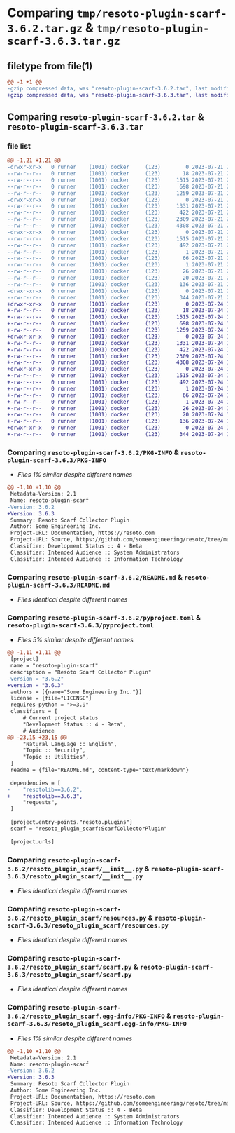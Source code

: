 # Comparing `tmp/resoto-plugin-scarf-3.6.2.tar.gz` & `tmp/resoto-plugin-scarf-3.6.3.tar.gz`

## filetype from file(1)

```diff
@@ -1 +1 @@
-gzip compressed data, was "resoto-plugin-scarf-3.6.2.tar", last modified: Fri Jul 21 22:14:10 2023, max compression
+gzip compressed data, was "resoto-plugin-scarf-3.6.3.tar", last modified: Mon Jul 24 12:10:06 2023, max compression
```

## Comparing `resoto-plugin-scarf-3.6.2.tar` & `resoto-plugin-scarf-3.6.3.tar`

### file list

```diff
@@ -1,21 +1,21 @@
-drwxr-xr-x   0 runner    (1001) docker     (123)        0 2023-07-21 22:14:10.953913 resoto-plugin-scarf-3.6.2/
--rw-r--r--   0 runner    (1001) docker     (123)       18 2023-07-21 22:10:38.000000 resoto-plugin-scarf-3.6.2/MANIFEST.in
--rw-r--r--   0 runner    (1001) docker     (123)     1515 2023-07-21 22:14:10.953913 resoto-plugin-scarf-3.6.2/PKG-INFO
--rw-r--r--   0 runner    (1001) docker     (123)      698 2023-07-21 22:10:38.000000 resoto-plugin-scarf-3.6.2/README.md
--rw-r--r--   0 runner    (1001) docker     (123)     1259 2023-07-21 22:10:38.000000 resoto-plugin-scarf-3.6.2/pyproject.toml
-drwxr-xr-x   0 runner    (1001) docker     (123)        0 2023-07-21 22:14:10.949913 resoto-plugin-scarf-3.6.2/resoto_plugin_scarf/
--rw-r--r--   0 runner    (1001) docker     (123)     1331 2023-07-21 22:10:38.000000 resoto-plugin-scarf-3.6.2/resoto_plugin_scarf/__init__.py
--rw-r--r--   0 runner    (1001) docker     (123)      422 2023-07-21 22:10:38.000000 resoto-plugin-scarf-3.6.2/resoto_plugin_scarf/config.py
--rw-r--r--   0 runner    (1001) docker     (123)     2309 2023-07-21 22:10:38.000000 resoto-plugin-scarf-3.6.2/resoto_plugin_scarf/resources.py
--rw-r--r--   0 runner    (1001) docker     (123)     4308 2023-07-21 22:10:38.000000 resoto-plugin-scarf-3.6.2/resoto_plugin_scarf/scarf.py
-drwxr-xr-x   0 runner    (1001) docker     (123)        0 2023-07-21 22:14:10.953913 resoto-plugin-scarf-3.6.2/resoto_plugin_scarf.egg-info/
--rw-r--r--   0 runner    (1001) docker     (123)     1515 2023-07-21 22:14:10.000000 resoto-plugin-scarf-3.6.2/resoto_plugin_scarf.egg-info/PKG-INFO
--rw-r--r--   0 runner    (1001) docker     (123)      492 2023-07-21 22:14:10.000000 resoto-plugin-scarf-3.6.2/resoto_plugin_scarf.egg-info/SOURCES.txt
--rw-r--r--   0 runner    (1001) docker     (123)        1 2023-07-21 22:14:10.000000 resoto-plugin-scarf-3.6.2/resoto_plugin_scarf.egg-info/dependency_links.txt
--rw-r--r--   0 runner    (1001) docker     (123)       66 2023-07-21 22:14:10.000000 resoto-plugin-scarf-3.6.2/resoto_plugin_scarf.egg-info/entry_points.txt
--rw-r--r--   0 runner    (1001) docker     (123)        1 2023-07-21 22:12:03.000000 resoto-plugin-scarf-3.6.2/resoto_plugin_scarf.egg-info/not-zip-safe
--rw-r--r--   0 runner    (1001) docker     (123)       26 2023-07-21 22:14:10.000000 resoto-plugin-scarf-3.6.2/resoto_plugin_scarf.egg-info/requires.txt
--rw-r--r--   0 runner    (1001) docker     (123)       20 2023-07-21 22:14:10.000000 resoto-plugin-scarf-3.6.2/resoto_plugin_scarf.egg-info/top_level.txt
--rw-r--r--   0 runner    (1001) docker     (123)      136 2023-07-21 22:14:10.953913 resoto-plugin-scarf-3.6.2/setup.cfg
-drwxr-xr-x   0 runner    (1001) docker     (123)        0 2023-07-21 22:14:10.953913 resoto-plugin-scarf-3.6.2/test/
--rw-r--r--   0 runner    (1001) docker     (123)      344 2023-07-21 22:10:38.000000 resoto-plugin-scarf-3.6.2/test/test_config.py
+drwxr-xr-x   0 runner    (1001) docker     (123)        0 2023-07-24 12:10:06.621784 resoto-plugin-scarf-3.6.3/
+-rw-r--r--   0 runner    (1001) docker     (123)       18 2023-07-24 12:06:33.000000 resoto-plugin-scarf-3.6.3/MANIFEST.in
+-rw-r--r--   0 runner    (1001) docker     (123)     1515 2023-07-24 12:10:06.621784 resoto-plugin-scarf-3.6.3/PKG-INFO
+-rw-r--r--   0 runner    (1001) docker     (123)      698 2023-07-24 12:06:33.000000 resoto-plugin-scarf-3.6.3/README.md
+-rw-r--r--   0 runner    (1001) docker     (123)     1259 2023-07-24 12:06:33.000000 resoto-plugin-scarf-3.6.3/pyproject.toml
+drwxr-xr-x   0 runner    (1001) docker     (123)        0 2023-07-24 12:10:06.617784 resoto-plugin-scarf-3.6.3/resoto_plugin_scarf/
+-rw-r--r--   0 runner    (1001) docker     (123)     1331 2023-07-24 12:06:33.000000 resoto-plugin-scarf-3.6.3/resoto_plugin_scarf/__init__.py
+-rw-r--r--   0 runner    (1001) docker     (123)      422 2023-07-24 12:06:33.000000 resoto-plugin-scarf-3.6.3/resoto_plugin_scarf/config.py
+-rw-r--r--   0 runner    (1001) docker     (123)     2309 2023-07-24 12:06:33.000000 resoto-plugin-scarf-3.6.3/resoto_plugin_scarf/resources.py
+-rw-r--r--   0 runner    (1001) docker     (123)     4308 2023-07-24 12:06:33.000000 resoto-plugin-scarf-3.6.3/resoto_plugin_scarf/scarf.py
+drwxr-xr-x   0 runner    (1001) docker     (123)        0 2023-07-24 12:10:06.621784 resoto-plugin-scarf-3.6.3/resoto_plugin_scarf.egg-info/
+-rw-r--r--   0 runner    (1001) docker     (123)     1515 2023-07-24 12:10:06.000000 resoto-plugin-scarf-3.6.3/resoto_plugin_scarf.egg-info/PKG-INFO
+-rw-r--r--   0 runner    (1001) docker     (123)      492 2023-07-24 12:10:06.000000 resoto-plugin-scarf-3.6.3/resoto_plugin_scarf.egg-info/SOURCES.txt
+-rw-r--r--   0 runner    (1001) docker     (123)        1 2023-07-24 12:10:06.000000 resoto-plugin-scarf-3.6.3/resoto_plugin_scarf.egg-info/dependency_links.txt
+-rw-r--r--   0 runner    (1001) docker     (123)       66 2023-07-24 12:10:06.000000 resoto-plugin-scarf-3.6.3/resoto_plugin_scarf.egg-info/entry_points.txt
+-rw-r--r--   0 runner    (1001) docker     (123)        1 2023-07-24 12:07:56.000000 resoto-plugin-scarf-3.6.3/resoto_plugin_scarf.egg-info/not-zip-safe
+-rw-r--r--   0 runner    (1001) docker     (123)       26 2023-07-24 12:10:06.000000 resoto-plugin-scarf-3.6.3/resoto_plugin_scarf.egg-info/requires.txt
+-rw-r--r--   0 runner    (1001) docker     (123)       20 2023-07-24 12:10:06.000000 resoto-plugin-scarf-3.6.3/resoto_plugin_scarf.egg-info/top_level.txt
+-rw-r--r--   0 runner    (1001) docker     (123)      136 2023-07-24 12:10:06.621784 resoto-plugin-scarf-3.6.3/setup.cfg
+drwxr-xr-x   0 runner    (1001) docker     (123)        0 2023-07-24 12:10:06.621784 resoto-plugin-scarf-3.6.3/test/
+-rw-r--r--   0 runner    (1001) docker     (123)      344 2023-07-24 12:06:33.000000 resoto-plugin-scarf-3.6.3/test/test_config.py
```

### Comparing `resoto-plugin-scarf-3.6.2/PKG-INFO` & `resoto-plugin-scarf-3.6.3/PKG-INFO`

 * *Files 1% similar despite different names*

```diff
@@ -1,10 +1,10 @@
 Metadata-Version: 2.1
 Name: resoto-plugin-scarf
-Version: 3.6.2
+Version: 3.6.3
 Summary: Resoto Scarf Collector Plugin
 Author: Some Engineering Inc.
 Project-URL: Documentation, https://resoto.com
 Project-URL: Source, https://github.com/someengineering/resoto/tree/main/plugins/scarf
 Classifier: Development Status :: 4 - Beta
 Classifier: Intended Audience :: System Administrators
 Classifier: Intended Audience :: Information Technology
```

### Comparing `resoto-plugin-scarf-3.6.2/README.md` & `resoto-plugin-scarf-3.6.3/README.md`

 * *Files identical despite different names*

### Comparing `resoto-plugin-scarf-3.6.2/pyproject.toml` & `resoto-plugin-scarf-3.6.3/pyproject.toml`

 * *Files 5% similar despite different names*

```diff
@@ -1,11 +1,11 @@
 [project]
 name = "resoto-plugin-scarf"
 description = "Resoto Scarf Collector Plugin"
-version = "3.6.2"
+version = "3.6.3"
 authors = [{name="Some Engineering Inc."}]
 license = {file="LICENSE"}
 requires-python = ">=3.9"
 classifiers = [
     # Current project status
     "Development Status :: 4 - Beta",
     # Audience
@@ -23,15 +23,15 @@
     "Natural Language :: English",
     "Topic :: Security",
     "Topic :: Utilities",
 ]
 readme = {file="README.md", content-type="text/markdown"}
 
 dependencies = [
-    "resotolib==3.6.2",
+    "resotolib==3.6.3",
     "requests",
 ]
 
 [project.entry-points."resoto.plugins"]
 scarf = "resoto_plugin_scarf:ScarfCollectorPlugin"
 
 [project.urls]
```

### Comparing `resoto-plugin-scarf-3.6.2/resoto_plugin_scarf/__init__.py` & `resoto-plugin-scarf-3.6.3/resoto_plugin_scarf/__init__.py`

 * *Files identical despite different names*

### Comparing `resoto-plugin-scarf-3.6.2/resoto_plugin_scarf/resources.py` & `resoto-plugin-scarf-3.6.3/resoto_plugin_scarf/resources.py`

 * *Files identical despite different names*

### Comparing `resoto-plugin-scarf-3.6.2/resoto_plugin_scarf/scarf.py` & `resoto-plugin-scarf-3.6.3/resoto_plugin_scarf/scarf.py`

 * *Files identical despite different names*

### Comparing `resoto-plugin-scarf-3.6.2/resoto_plugin_scarf.egg-info/PKG-INFO` & `resoto-plugin-scarf-3.6.3/resoto_plugin_scarf.egg-info/PKG-INFO`

 * *Files 1% similar despite different names*

```diff
@@ -1,10 +1,10 @@
 Metadata-Version: 2.1
 Name: resoto-plugin-scarf
-Version: 3.6.2
+Version: 3.6.3
 Summary: Resoto Scarf Collector Plugin
 Author: Some Engineering Inc.
 Project-URL: Documentation, https://resoto.com
 Project-URL: Source, https://github.com/someengineering/resoto/tree/main/plugins/scarf
 Classifier: Development Status :: 4 - Beta
 Classifier: Intended Audience :: System Administrators
 Classifier: Intended Audience :: Information Technology
```

